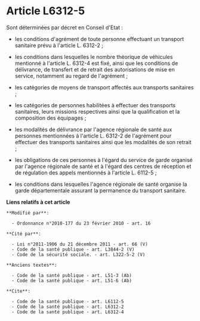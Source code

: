 # Article L6312-5

Sont déterminées par décret en Conseil d'Etat :

- les conditions d'agrément de toute personne effectuant un transport sanitaire prévu à l'article L. 6312-2 ;

- les conditions dans lesquelles le nombre théorique de véhicules mentionné à l'article L. 6312-4 est fixé, ainsi que les
conditions de délivrance, de transfert et de retrait des autorisations de mise en service, notamment au regard de
l'agrément ;

- les catégories de moyens de transport affectés aux transports sanitaires ;

- les catégories de personnes habilitées à effectuer des transports sanitaires, leurs missions respectives ainsi que la
qualification et la composition des équipages ;

- les modalités de délivrance par l'agence régionale de santé aux personnes mentionnées à l'article L. 6312-2 de l'agrément
pour effectuer des transports sanitaires ainsi que les modalités de son retrait ;

- les obligations de ces personnes à l'égard du service de garde organisé par l'agence régionale de santé et à l'égard des
centres de réception et de régulation des appels mentionnés à l'article L. 6112-5 ;

- les conditions dans lesquelles l'agence régionale de santé organise la garde départementale assurant la permanence du
transport sanitaire.

**Liens relatifs à cet article**

	**Modifié par**:

	  - Ordonnance n°2010-177 du 23 février 2010 - art. 16

	**Cité par**:

	  - Loi n°2011-1906 du 21 décembre 2011 - art. 66 (V)
	  - Code de la santé publique - art. L3844-2 (V)
	  - Code de la sécurité sociale. - art. L322-5-2 (V)

	**Anciens textes**:

	  - Code de la santé publique - art. L51-3 (Ab)
	  - Code de la santé publique - art. L51-6 (Ab)

	**Cite**:

	  - Code de la santé publique - art. L6112-5
	  - Code de la santé publique - art. L6312-2
	  - Code de la santé publique - art. L6312-4
